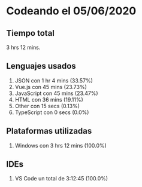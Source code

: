 # Codeando el 05/06/2020

## Tiempo total
3 hrs 12 mins.

## Lenguajes usados
1. JSON con 1 hr 4 mins (33.57%)
1. Vue.js con 45 mins (23.73%)
1. JavaScript con 45 mins (23.47%)
1. HTML con 36 mins (19.11%)
1. Other con 15 secs (0.13%)
1. TypeScript con 0 secs (0.0%)

## Plataformas utilizadas
1. Windows con 3 hrs 12 mins (100.0%)

## IDEs
1. VS Code un total de 3:12:45 (100.0%)
